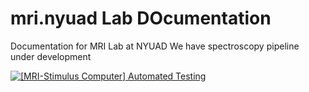 # mri.nyuad Lab DOcumentation



Documentation for MRI Lab at NYUAD
We have spectroscopy pipeline under development



[![[MRI-Stimulus Computer] Automated Testing](https://github.com/BioMedicalImaging-Core-NYUAD/brainimaging-lab-documentation/actions/workflows/mri-stimulus-computer-tests.yml/badge.svg)](https://github.com/BioMedicalImaging-Core-NYUAD/brainimaging-lab-documentation/actions/workflows/mri-stimulus-computer-tests.yml)